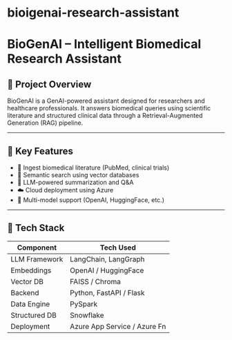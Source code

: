 # bioigenai-research-assistant

# BioGenAI – Intelligent Biomedical Research Assistant
 
## 🚀 Project Overview
BioGenAI is a GenAI-powered assistant designed for researchers and healthcare professionals. It answers biomedical queries using scientific literature and structured clinical data through a Retrieval-Augmented Generation (RAG) pipeline.
 
---
 
## 🎯 Key Features
- 📖 Ingest biomedical literature (PubMed, clinical trials)
- 🧠 Semantic search using vector databases
- 🤖 LLM-powered summarization and Q&A
- ☁️ Cloud deployment using Azure
- 🧪 Multi-model support (OpenAI, HuggingFace, etc.)
 
---
 
## 🧱 Tech Stack
 
| Component     | Tech Used                        |
|---------------|----------------------------------|
| LLM Framework | LangChain, LangGraph             |
| Embeddings    | OpenAI / HuggingFace             |
| Vector DB     | FAISS / Chroma                   |
| Backend       | Python, FastAPI / Flask          |
| Data Engine   | PySpark                          |
| Structured DB | Snowflake                        |
| Deployment    | Azure App Service / Azure Fn     |
